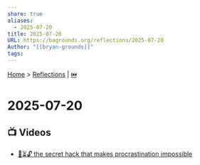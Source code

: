 ```yaml
---
share: true
aliases:
  - 2025-07-20
title: 2025-07-20
URL: https://bagrounds.org/reflections/2025-07-20
Author: "[[bryan-grounds]]"
tags: 
---
```

[Home](../index.md) > [Reflections](./index.md) | [⏮️](./2025-07-19.md)  
# 2025-07-20  
## 📺 Videos  
- [🚫⏳🔓 the secret hack that makes procrastination impossible](../videos/the-secret-hack-that-makes-procrastination-impossible.md)